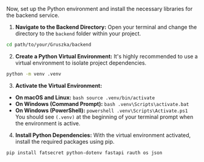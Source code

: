 
Now, set up the Python environment and install the necessary libraries for the backend service.

1.  **Navigate to the Backend Directory:**
  Open your terminal and change the directory to the `backend` folder within your project.

  ```bash
  cd path/to/your/Gruszka/backend
  ```

2.  **Create a Python Virtual Environment:**
  It's highly recommended to use a virtual environment to isolate project dependencies.

  ```bash
  python -m venv .venv
  ```

3.  **Activate the Virtual Environment:**

  *   **On macOS and Linux:**
    ```bash
    source .venv/bin/activate
    ```
  *   **On Windows (Command Prompt):**
    ```bash
    .venv\Scripts\activate.bat
    ```
  *   **On Windows (PowerShell):**
    ```powershell
    .venv\Scripts\Activate.ps1
    ```
  You should see `(.venv)` at the beginning of your terminal prompt when the environment is active.

4.  **Install Python Dependencies:**
  With the virtual environment activated, install the required packages using pip.

  ```bash
  pip install fatsecret python-dotenv fastapi rauth os json
  ```